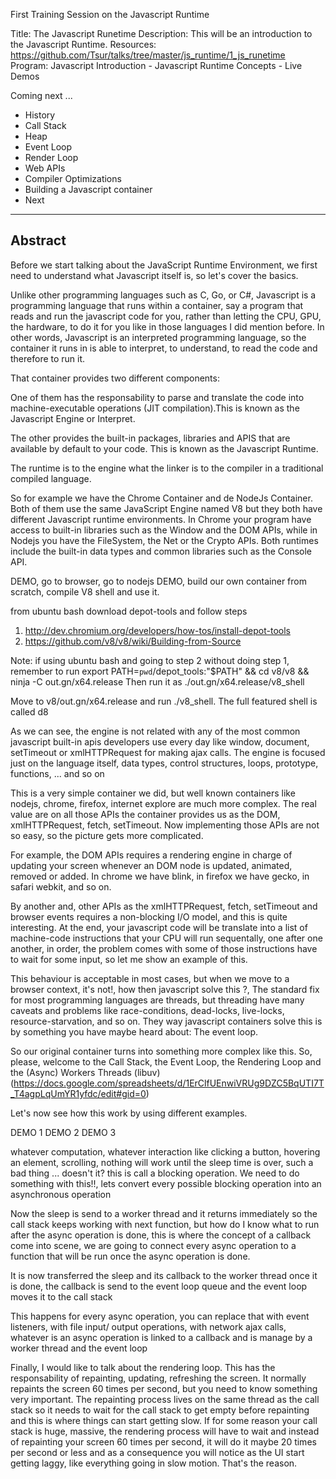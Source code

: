First Training Session on the Javascript Runtime

Title: The Javascript Runetime
Description: This will be an introduction to the Javascript Runtime.
Resources: https://github.com/Tsur/talks/tree/master/js_runtime/1_js_runetime
Program: Javascript Introduction - Javascript Runtime Concepts - Live Demos

Coming next ...

* History
* Call Stack
* Heap
* Event Loop
* Render Loop
* Web APIs
* Compiler Optimizations
* Building a Javascript container
* Next

--------------------------------------------------------------------------------
Abstract
--------------------------------------------------------------------------------

Before we start talking about the JavaScript Runtime Environment, we first need to understand what Javascript itself is, so let's cover the basics.

Unlike other programming languages such as C, Go, or C#, Javascript is a programming language that runs within a container, say a program that reads and run the javascript code for you, rather than letting the CPU, GPU, the hardware, to do it for you like in those languages I did mention before. In other words, Javascript is an interpreted programming language, so the container it runs in is able to interpret, to understand, to read the code and therefore to run it.

That container provides two different components:

One of them has the responsability to parse and translate the code into machine-executable operations (JIT compilation).This is known as the Javascript Engine or Interpret.

The other provides the built-in packages, libraries and APIS that are available by default to your code. This is known as the Javascript Runtime.

The runtime is to the engine what the linker is to the compiler in a traditional compiled language.

So for example we have the Chrome Container and de NodeJs Container. Both of them use the same JavaScript Engine named V8 but they both have different Javascript runtime environments. In Chrome your program have access to built-in libraries such as the Window and the DOM APIs, while in Nodejs you have the FileSystem, the Net or the Crypto APIs. Both runtimes include the built-in data types and common libraries such as the Console API.

DEMO, go to browser, go to nodejs
DEMO, build our own container from scratch, compile V8 shell and use it.

from ubuntu bash download depot-tools and follow steps
1) http://dev.chromium.org/developers/how-tos/install-depot-tools
2) https://github.com/v8/v8/wiki/Building-from-Source

Note: if using ubuntu bash and going to step 2 without doing step 1, remember to run
export PATH=`pwd`/depot_tools:"$PATH" && cd v8/v8 && ninja -C out.gn/x64.release
Then run it as  ./out.gn/x64.release/v8_shell

Move to v8/out.gn/x64.release and run ./v8_shell.
The full featured shell is called d8

As we can see, the engine is not related with any of the most common javascript built-in apis developers use every day like window, document, setTimeout or xmlHTTPRequest for making ajax calls. The engine is focused just on the language itself, data types, control structures, loops, prototype, functions, ... and so on

This is a very simple container we did, but well known containers like nodejs, chrome, firefox, internet explore are much more complex. The real value are on all those APIs the container provides us as the DOM, xmlHTTPRequest, fetch, setTimeout. Now implementing those APIs are not so easy, so the picture gets more complicated.

For example, the DOM APIs requires a rendering engine in charge of updating your screen whenever an DOM node is updated, animated, removed or added. In chrome we have blink, in firefox we have gecko, in safari webkit, and so on.

By another and, other APIs as the xmlHTTPRequest, fetch, setTimeout and browser events requires a non-blocking I/O model, and this is quite interesting. At the end, your javascript code will be translate into a list of machine-code instructions that your CPU will run sequentally, one after one another, in order, the problem comes with some of those instructions have to wait for some input, so let me show an example of this.

This behaviour is acceptable in most cases, but when we move to a browser context, it's not!, how then javascript solve this ?, The standard fix for most programming languages are threads, but threading have many caveats and problems like race-conditions, dead-locks, live-locks, resource-starvation, and so on. They way javascript containers solve this is by something you have maybe heard about: The event loop.


So our original container turns into something more complex like this.
So, please, welcome to the Call Stack, the Event Loop, the Rendering Loop and the (Async) Workers Threads (libuv) (https://docs.google.com/spreadsheets/d/1ErClfUEnwiVRUg9DZC5BqUTI7T_T4agpLqUmYR1yfdc/edit#gid=0)

Let's now see how this work by using different examples.

DEMO 1
DEMO 2
DEMO 3

whatever computation, whatever interaction like clicking a button, hovering an element, scrolling, nothing will work until the sleep time is over, such a bad thing ... doesn't it? this is call a blocking operation. We need to do something with this!!, lets convert every possible blocking operation into an asynchronous operation

Now the sleep is send to a worker thread and it returns immediately so the call stack keeps working with next function, but how do I know what to run after the async operation is done, this is where the concept of a callback come into scene, we are going to connect every async operation to a function that will be run once the async operation is done.

It is now transferred the sleep and its callback to the worker thread once it is done, the callback is send to the event loop queue and the event loop moves it to the call stack

This happens for every async operation, you can replace that with event listeners, with file input/ output operations, with network ajax calls, whatever is an async operation is linked to a callback and is manage by a worker thread and the event loop

Finally, I would like to talk about the rendering loop. This has the responsability of repainting, updating, refreshing the screen. It normally repaints the screen 60 times per second, but you need to know something very important. The repainting process lives on the same thread as the call stack so it needs to wait for the call stack to get empty before repainting and this is where things can start getting slow. If for some reason your call stack is huge, massive, the rendering process will have to wait and instead of repainting your screen 60 times per second, it will do it maybe 20 times per second or less and as a consequence you will notice as the UI start getting laggy, like everything going in slow motion. That's the reason.
